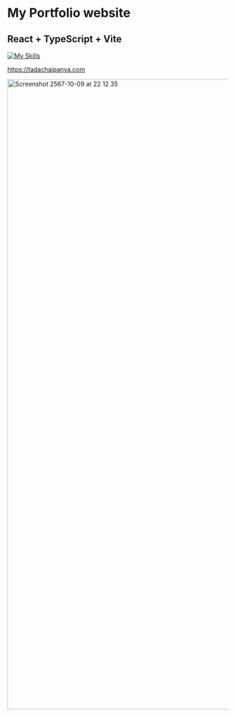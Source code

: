 # My Portfolio website

## React + TypeScript + Vite
[![My Skills](https://skillicons.dev/icons?i=react,ts,vite&perline=10)](https://skillicons.dev)

https://tadachaipanya.com

<img width="1433" alt="Screenshot 2567-10-09 at 22 12 35" src="https://github.com/user-attachments/assets/b436565f-e0e7-4588-94a8-1568dd7409de">








